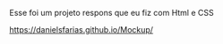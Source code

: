 


Esse foi um projeto respons  que eu fiz  com Html e CSS

https://danielsfarias.github.io/Mockup/
